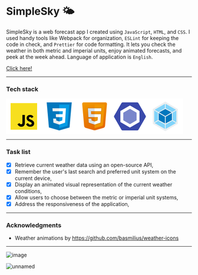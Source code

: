# SimpleSky 	:sun_behind_small_cloud:

SimpleSky is a web forecast app I created using `JavaScript`, `HTML`, and `CSS`. I used handy tools like Webpack for organization, `ESLint` for keeping the code in check, and `Prettier` for code formatting. It lets you check the weather in both metric and imperial units, enjoy animated forecasts, and peek at the week ahead. Language of application is `English`. 

[Click here!](https://kawalae.github.io/SimpleSky/) 

---

### Tech stack

<div style="display:flex;">
<img src="src/assets/readme/js.svg"></img>
<img src="src/assets/readme/css.svg"></img>
<img src="src/assets/readme/html.svg"></img>
<img src="src/assets/readme/eslint.svg"></img>
<img src="src/assets/readme/webpack.svg"></img>
</div>

---

### Task list 

- [x] Retrieve current weather data using an open-source API,
- [x] Remember the user's last search and preferred unit system on the current device,
- [x] Display an animated visual representation of the current weather conditions,
- [x] Allow users to choose between the metric or imperial unit systems,
- [x] Address the responsiveness of the application,

---

### Acknowledgments

+ Weather animations by https://github.com/basmilius/weather-icons

---

![image](https://github.com/KawalaE/SimpleSky/assets/112077671/e71971ce-1ae5-47b5-825b-b2d69ea2d4c2)

![unnamed](https://github.com/KawalaE/SimpleSky/assets/112077671/ae999444-e4a6-4ee7-b9a2-25362b184e29)


